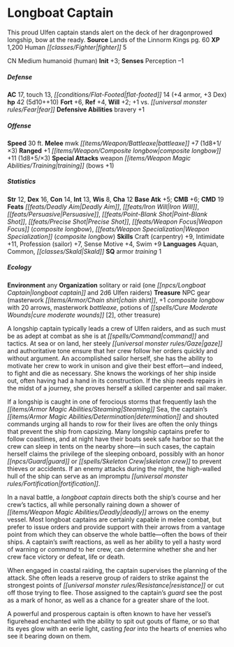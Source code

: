 ﻿---
cssclass: [monsters]
title1: Longboat Captain
desc_short: This proud Ulfen captain stands alert on the deck of her dragonprowed
  longship, bow at the ready.
title2: Longboat Captain
CR: 4
sources:
- name: Lands of the Linnorm Kings
  page: 60
  link: http://paizo.com/products/btpy8ode?Pathfinder-Campaign-Setting-Lands-of-the-Linnorm-Kings
XP: 1200
race: Human
classes:
- fighter 5
alignment: CN
size: Medium
type: humanoid
subtypes:
- human
initiative:
  bonus: 3
AC:
  AC: 17
  touch: 13
  flat_footed: 14
  components:
    armor: 4
    dex: 3
HP:
  HP: 42
  long: 5d10++10
saves:
  fort: 6
  ref: 4
  will: 2
  other: +1 vs. fear
defensive_abilities:
- bravery +1
speeds:
  base: 30
attacks:
  melee:
  - - text: mwk battleaxe +7 (1d8+1/×3)
      entries:
      - - damage: 1d8+1
          crit_multiplier: 3
      attack: mwk battleaxe
      bonus:
      - 7
  ranged:
  - - text: +1 composite longbow +11 (1d8+5/×3)
      entries:
      - - damage: 1d8+5
          crit_multiplier: 3
      attack: +1 composite longbow
      bonus:
      - 11
  special:
  - weapon training (bows +1)
ability_scores:
  STR: 12
  DEX: 16
  CON: 14
  INT: 13
  WIS: 8
  CHA: 12
BAB: 5
CMB: 6
CMD: 19
feats:
- name: Deadly Aim
- name: Iron Will
- name: Persuasive
- name: Point-Blank Shot
- name: Precise Shot
- name: Weapon Focus (composite longbow)
- name: Weapon Specialization (composite longbow)
skills:
  Craft (carpentry): 9
  Intimidate: 11
  Profession (sailor): 7
  Sense Motive: 4
  Swim: 9
  Perception: -1
languages:
- Aquan
- Common
- Skald
special_qualities:
- armor training 1
ecology:
  environment: any
  organization: solitary or raid (one longboat captain and 2d6 Ulfen raiders)
  treasure_type: NPC Gear
  treasure:
  - masterwork chain shirt
  - +1 composite longbow with 20 arrows
  - masterwork battleaxe
  - potions of cure moderate wounds [2]
  - other treasure
desc_long: |-
  A longship captain typically leads a crew of Ulfen raiders, and as such must be as adept at combat as she is at command and tactics. At sea or on land, her steely gaze and authoritative tone ensure that her crew follow her orders quickly and without argument. An accomplished sailor herself, she has the ability to motivate her crew to work in unison and give their best effort-and indeed, to fight and die as necessary. She knows the workings of her ship inside out, often having had a hand in its construction. If the ship needs repairs in the midst of a journey, she proves herself a skilled carpenter and sail maker.

  If a longship is caught in one of ferocious storms that frequently lash the Steaming Sea, the captain's determination and shouted commands urging all hands to row for their lives are often the only things that prevent the ship from capsizing. Many longship captains prefer to follow coastlines, and at night have their boats seek safe harbor so that the crew can sleep in tents on the nearby shore-in such cases, the captain herself claims the privilege of the sleeping onboard, possibly with an honor guard or skeleton crew to prevent thieves or accidents. If an enemy attacks during the night, the high-walled hull of the ship can serve as an impromptu fortification.

  In a naval battle, a longboat captain directs both the ship's course and her crew's tactics, all while personally raining down a shower of deadly arrows on the enemy vessel. Most longboat captains are certainly capable in melee combat, but prefer to issue orders and provide support with their arrows from a vantage point from which they can observe the whole battle-often the bows of their ships. A captain's swift reactions, as well as her ability to yell a hasty word of warning or command to her crew, can determine whether she and her crew face victory or defeat, life or death.

  When engaged in coastal raiding, the captain supervises the planning of the attack. She often leads a reserve group of raiders to strike against the strongest points of resistance or cut off those trying to flee. Those assigned to the captain's guard see the post as a mark of honor, as well as a chance for a greater share of the loot. 

  A powerful and prosperous captain is often known to have her vessel's figurehead enchanted with the ability to spit out gouts of flame, or so that its eyes glow with an eerie light, casting fear into the hearts of enemies who see it bearing down on them.

---

# Longboat Captain
This proud Ulfen captain stands alert on the deck of her dragonprowed longship, bow at the ready.
**Source** Lands of the Linnorm Kings pg. 60
**XP** 1,200
Human _[[classes/Fighter|fighter]]_ 5

CN Medium humanoid (human)
**Init** +3; **Senses** Perception –1

##### Defense

**AC** 17, touch 13, _[[conditions/Flat-Footed|flat-footed]]_ 14 (+4 armor, +3 Dex)
**hp** 42 (5d10++10)
**Fort** +6, **Ref** +4, **Will** +2; +1 vs. _[[universal monster rules/Fear|fear]]_
**Defensive Abilities** bravery +1

##### Offense
**Speed** 30 ft.
**Melee** mwk _[[items/Weapon/Battleaxe|battleaxe]]_ +7 (1d8+1/×3)
**Ranged** +1 _[[items/Weapon/Composite longbow|composite longbow]]_ +11 (1d8+5/×3)
**Special Attacks** weapon _[[items/Weapon Magic Abilities/Training|training]]_ (bows +1)

##### Statistics
**Str** 12, **Dex** 16, **Con** 14, **Int** 13, **Wis** 8, **Cha** 12
**Base Atk** +5; **CMB** +6; **CMD** 19
**Feats** _[[feats/Deadly Aim|Deadly Aim]]_, _[[feats/Iron Will|Iron Will]]_, _[[feats/Persuasive|Persuasive]]_, _[[feats/Point-Blank Shot|Point-Blank Shot]]_, _[[feats/Precise Shot|Precise Shot]]_, _[[feats/Weapon Focus|Weapon Focus]]_ (_composite longbow_), _[[feats/Weapon Specialization|Weapon Specialization]]_ (_composite longbow_)
**Skills** Craft (carpentry) +9, Intimidate +11, Profession (sailor) +7, Sense Motive +4, Swim +9
**Languages** Aquan, Common, _[[classes/Skald|Skald]]_
**SQ** armor _training_ 1

##### Ecology

**Environment** any
**Organization** solitary or raid (one _[[npcs/Longboat Captain|longboat captain]]_ and 2d6 Ulfen raiders)
**Treasure** NPC gear (masterwork _[[items/Armor/Chain shirt|chain shirt]]_, +1 _composite longbow_ with 20 arrows, masterwork _battleaxe_, potions of _[[spells/Cure Moderate Wounds|cure moderate wounds]]_ [2], other treasure)

A longship captain typically leads a crew of Ulfen raiders, and as such must be as adept at combat as she is at _[[spells/Command|command]]_ and tactics. At sea or on land, her steely _[[universal monster rules/Gaze|gaze]]_ and authoritative tone ensure that her crew follow her orders quickly and without argument. An accomplished sailor herself, she has the ability to motivate her crew to work in unison and give their best effort—and indeed, to fight and die as necessary. She knows the workings of her ship inside out, often having had a hand in its construction. If the ship needs repairs in the midst of a journey, she proves herself a skilled carpenter and sail maker.

If a longship is caught in one of ferocious storms that frequently lash the _[[items/Armor Magic Abilities/Steaming|Steaming]]_ Sea, the captain’s _[[items/Armor Magic Abilities/Determination|determination]]_ and shouted commands urging all hands to row for their lives are often the only things that prevent the ship from capsizing. Many longship captains prefer to follow coastlines, and at night have their boats seek safe harbor so that the crew can sleep in tents on the nearby shore—in such cases, the captain herself claims the privilege of the sleeping onboard, possibly with an honor _[[npcs/Guard|guard]]_ or _[[spells/Skeleton Crew|skeleton crew]]_ to prevent thieves or accidents. If an enemy attacks during the night, the high-walled hull of the ship can serve as an impromptu _[[universal monster rules/Fortification|fortification]]_.

In a naval battle, a _longboat captain_ directs both the ship’s course and her crew’s tactics, all while personally raining down a shower of _[[items/Weapon Magic Abilities/Deadly|deadly]]_ arrows on the enemy vessel. Most longboat captains are certainly capable in melee combat, but prefer to issue orders and provide support with their arrows from a vantage point from which they can observe the whole battle—often the bows of their ships. A captain’s swift reactions, as well as her ability to yell a hasty word of warning or _command_ to her crew, can determine whether she and her crew face victory or defeat, life or death.

When engaged in coastal raiding, the captain supervises the planning of the attack. She often leads a reserve group of raiders to strike against the strongest points of _[[universal monster rules/Resistance|resistance]]_ or cut off those trying to flee. Those assigned to the captain’s _guard_ see the post as a mark of honor, as well as a chance for a greater share of the loot.

A powerful and prosperous captain is often known to have her vessel’s figurehead enchanted with the ability to spit out gouts of flame, or so that its eyes glow with an eerie light, casting _fear_ into the hearts of enemies who see it bearing down on them.